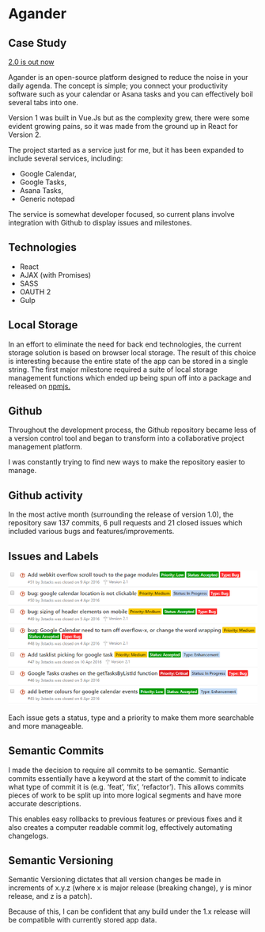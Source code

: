 # Agander

## Case Study

[2.0 is out now](https://agander.io)

Agander is an open-source platform designed to reduce the noise in your daily agenda. The concept is simple; you connect your productivity software such as your calendar or Asana tasks and you can effectively boil several tabs into one.

Version 1 was built in Vue.Js but as the complexity grew, there were some evident growing pains, so it was made from the ground up in React for Version 2.

The project started as a service just for me, but it has been expanded to include several services, including:

-   Google Calendar,
-   Google Tasks,
-   Asana Tasks,
-   Generic notepad

The service is somewhat developer focused, so current plans involve integration with Github to display issues and milestones.

## Technologies

-   React
-   AJAX (with Promises)
-   SASS
-   OAUTH 2
-   Gulp

## Local Storage

In an effort to eliminate the need for back end technologies, the current storage solution is based on browser local storage. The result of this choice is interesting because the entire state of the app can be stored in a single string. The first major milestone required a suite of local storage management functions which ended up being spun off into a package and released on [npmjs.](https://www.npmjs.com/package/@lukeboyle/local-storage-manager)

## Github

Throughout the development process, the Github repository became less of a version control tool and began to transform into a collaborative project management platform.

I was constantly trying to find new ways to make the repository easier to manage.

## Github activity

In the most active month (surrounding the release of version 1.0), the repository saw 137 commits, 6 pull requests and 21 closed issues which included various bugs and features/improvements.

## Issues and Labels

![](/web/public/images/agander-issues.png)

Each issue gets a status, type and a priority to make them more searchable and more manageable.

## Semantic Commits

I made the decision to require all commits to be semantic. Semantic commits essentially have a keyword at the start of the commit to indicate what type of commit it is (e.g. ‘feat’, ‘fix’, ‘refactor’). This allows commits pieces of work to be split up into more logical segments and have more accurate descriptions.

This enables easy rollbacks to previous features or previous fixes and it also creates a computer readable commit log, effectively automating changelogs.

## Semantic Versioning

Semantic Versioning dictates that all version changes be made in increments of x.y.z (where x is major release (breaking change), y is minor release, and z is a patch).

Because of this, I can be confident that any build under the 1.x release will be compatible with currently stored app data.
